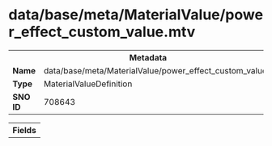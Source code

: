 <h1>data/base/meta/MaterialValue/power_effect_custom_value.mtv</h1><table><tr><th colspan="100%">Metadata</th></tr><tr><td><b>Name</b></td><td>data/base/meta/MaterialValue/power_effect_custom_value.mtv</td></tr><tr><td><b>Type</b></td><td>MaterialValueDefinition</td></tr><tr><td><b>SNO ID</b></td><td>708643</td></tr></table>

<table><tr><th colspan="100%">Fields</th></tr></table>

